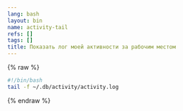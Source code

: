 ```yaml
---
lang: bash
layout: bin
name: activity-tail
refs: []
tags: []
title: Показать лог моей активности за рабочим местом
---
```

{% raw %}
```bash
#!/bin/bash
tail -f ~/.db/activity/activity.log
```
{% endraw %}